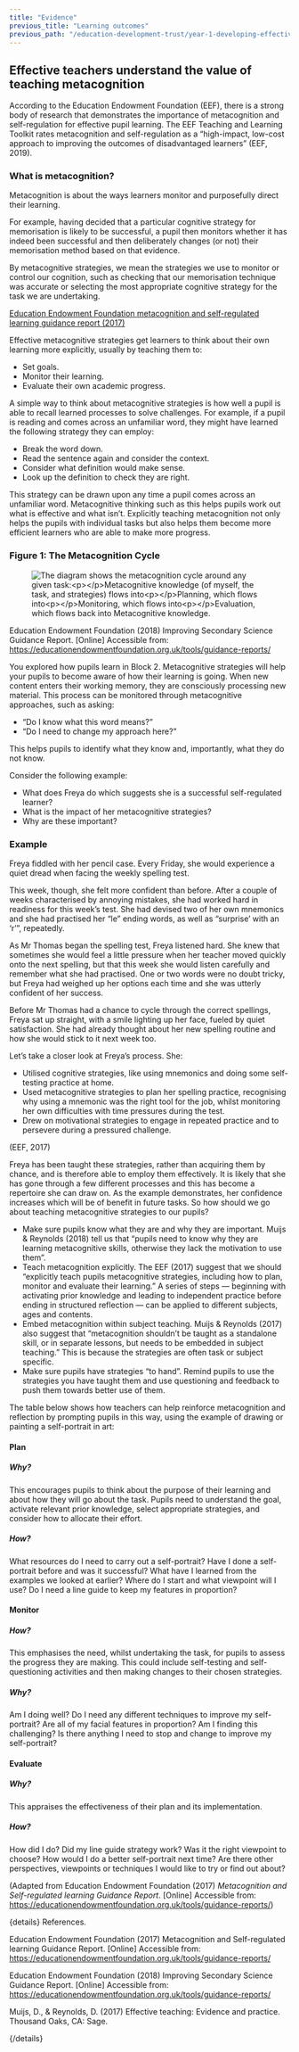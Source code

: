 ```yaml
---
title: "Evidence"
previous_title: "Learning outcomes"
previous_path: "/education-development-trust/year-1-developing-effective-classroom-practice/spring-week-2-ect-learning-outcomes"
---
```


## Effective teachers understand the value of teaching metacognition

According to the Education Endowment Foundation (EEF), there is a strong body of research that demonstrates the importance of metacognition and self-regulation for effective pupil learning. The EEF Teaching and Learning Toolkit rates metacognition and self-regulation as a “high-impact, low-cost approach to improving the outcomes of disadvantaged learners” (EEF, 2019).

### What is metacognition?

Metacognition is about the ways learners monitor and purposefully direct their learning.

For example, having decided that a particular cognitive strategy for memorisation is likely to be successful, a pupil then monitors whether it has indeed been successful and then deliberately changes (or not) their memorisation method based on that evidence.

By metacognitive strategies, we mean the strategies we use to monitor or control our cognition, such as checking that our memorisation technique was accurate or selecting the most appropriate cognitive strategy for the task we are undertaking.

[Education Endowment Foundation metacognition and self-regulated learning guidance report (2017)](https://educationendowmentfoundation.org.uk/tools/guidance-reports/)

Effective metacognitive strategies get learners to think about their own learning more explicitly, usually by teaching them to:

- Set goals.
- Monitor their learning.
- Evaluate their own academic progress.

A simple way to think about metacognitive strategies is how well a pupil is able to recall learned processes to solve challenges. For example, if a pupil is reading and comes across an unfamiliar word, they might have learned the following strategy they can employ:

- Break the word down.
- Read the sentence again and consider the context.
- Consider what definition would make sense.
- Look up the definition to check they are right.

This strategy can be drawn upon any time a pupil comes across an unfamiliar word. Metacognitive thinking such as this helps pupils work out what is effective and what isn’t. Explicitly teaching metacognition not only helps the pupils with individual tasks but also helps them become more efficient learners who are able to make more progress.

### Figure 1: The Metacognition Cycle

<figure>
  <img url="/assets/materials/edt-wp-content-uploads-sites-2-2020-08-Image-3.2.3-The-Metacognition-Cycle-Opt-1.png" alt="The diagram shows the metacognition cycle around any given task:&lt;p>&lt;/p>Metacognitive knowledge (of myself, the task, and strategies) flows into&lt;p>&lt;/p>Planning, which flows into&lt;p>&lt;/p>Monitoring, which flows into&lt;p>&lt;/p>Evaluation, which flows back into Metacognitive knowledge." />
</figure>

Education Endowment Foundation (2018) Improving Secondary Science Guidance Report. [Online] Accessible from: <https://educationendowmentfoundation.org.uk/tools/guidance-reports/>

You explored how pupils learn in Block 2. Metacognitive strategies will help your pupils to become aware of how their learning is going. When new content enters their working memory, they are consciously processing new material. This process can be monitored through metacognitive approaches, such as asking:

- “Do I know what this word means?”
- “Do I need to change my approach here?”

This helps pupils to identify what they know and, importantly, what they do not know.

Consider the following example:

- What does Freya do which suggests she is a successful self-regulated learner?
- What is the impact of her metacognitive strategies?
- Why are these important?

### Example

Freya fiddled with her pencil case. Every Friday, she would experience a quiet dread
when facing the weekly spelling test.

This week, though, she felt more confident than before. After a couple of weeks characterised by annoying mistakes, she had worked hard in readiness for this week’s test. She had devised two of her own mnemonics and she had practised her “le” ending words, as well as “surprise’ with an ‘r’”, repeatedly.

As Mr Thomas began the spelling test, Freya listened hard. She knew that sometimes she would feel a little pressure when her teacher moved quickly onto the next spelling, but that this week she would listen carefully and remember what she had practised. One or two words were no doubt tricky, but Freya had weighed up her options each time and she was utterly confident of her success.

Before Mr Thomas had a chance to cycle through the correct spellings, Freya sat up straight, with a smile lighting up her face, fueled by quiet satisfaction. She had already thought about her new spelling routine and how she would stick to it next week too.

Let’s take a closer look at Freya’s process. She:

- Utilised cognitive strategies, like using mnemonics and doing some self-testing practice at home.
- Used metacognitive strategies to plan her spelling practice, recognising why using a mnemonic was the right tool for the job, whilst monitoring her own difficulties with time pressures during the test.
- Drew on motivational strategies to engage in repeated practice and to persevere during a pressured challenge.

(EEF, 2017)

Freya has been taught these strategies, rather than acquiring them by chance, and is therefore able to employ them effectively. It is likely that she has gone through a few different processes and this has become a repertoire she can draw on. As the example demonstrates, her confidence increases which will be of benefit in future tasks. So how should we go about teaching metacognitive strategies to our pupils?

- Make sure pupils know what they are and why they are important. Muijs & Reynolds (2018) tell us that “pupils need to know why they are learning metacognitive skills, otherwise they lack the motivation to use them”.
- Teach metacognition explicitly. The EEF (2017) suggest that we should “explicitly teach pupils metacognitive strategies, including how to plan, monitor and evaluate their learning.” A series of steps — beginning with activating prior knowledge and leading to independent practice before ending in structured reflection — can be applied to different subjects, ages and contents.
- Embed metacognition within subject teaching. Muijs & Reynolds (2017) also suggest that “metacognition shouldn’t be taught as a standalone skill, or in separate lessons, but needs to be embedded in subject teaching.” This is because the strategies are often task or subject specific.
- Make sure pupils have strategies “to hand”. Remind pupils to use the strategies you have taught them and use questioning and feedback to push them towards better use of them.

The table below shows how teachers can help reinforce metacognition and reflection by prompting pupils in this way, using the example of drawing or painting a self-portrait in art:

#### Plan

##### Why?

This encourages pupils to think about the purpose of their learning and about how they will go about the task. Pupils need to understand the goal, activate relevant prior knowledge, select appropriate strategies, and consider how to allocate their effort.

##### How?

What resources do I need to carry out a self-portrait? Have I done a self-portrait before and was it successful? What have I learned from the examples we looked at earlier? Where do I start and what viewpoint will I use? Do I need a line guide to keep my features in proportion?

#### Monitor

##### How?

This emphasises the need, whilst undertaking the task, for pupils to assess the progress they are making. This could include self-testing and self-questioning activities and then making changes to their chosen strategies.

##### Why?

Am I doing well? Do I need any different techniques to improve my self-portrait? Are all of my facial features in proportion? Am I finding this challenging? Is there anything I need to stop and change to improve my self-portrait?

#### Evaluate

##### Why?

This appraises the effectiveness of their plan and its implementation.

##### How?

How did I do? Did my line guide strategy work? Was it the right viewpoint to choose? How would I do a better self-portrait next time? Are there other perspectives, viewpoints or techniques I would like to try or find out about?

(Adapted from Education Endowment Foundation (2017) _Metacognition and Self-regulated learning Guidance Report_. [Online] Accessible from: <https://educationendowmentfoundation.org.uk/tools/guidance-reports/>)

{details}
References.

Education Endowment Foundation (2017) Metacognition and Self-regulated learning Guidance Report. [Online] Accessible from:<a href="https://educationendowmentfoundation.org.uk/tools/guidance-reports/"> https://educationendowmentfoundation.org.uk/tools/guidance-reports/</a>

Education Endowment Foundation (2018) Improving Secondary Science Guidance Report. [Online] Accessible from:<a href="https://educationendowmentfoundation.org.uk/tools/guidance-reports/"> https://educationendowmentfoundation.org.uk/tools/guidance-reports/</a>

Muijs, D., &amp; Reynolds, D. (2017) Effective teaching: Evidence and practice. Thousand Oaks, CA: Sage.

{/details}
